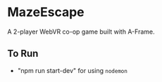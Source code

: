# MazeEscape
A 2-player WebVR co-op game built with A-Frame.

## To Run
- "npm run start-dev" for using `nodemon`
